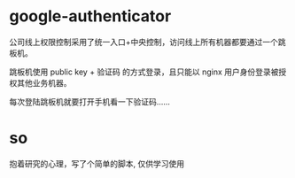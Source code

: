 # google-authenticator
公司线上权限控制采用了统一入口+中央控制，访问线上所有机器都要通过一个跳板机。

跳板机使用 public key + 验证码 的方式登录，且只能以 nginx 用户身份登录被授权其他业务机器。

每次登陆跳板机就要打开手机看一下验证码……

# so
抱着研究的心理，写了个简单的脚本, 仅供学习使用
